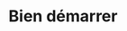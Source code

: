 ---
layout : partie
title : Bien démarrer
slug : commencer-php
description : "Bien démarrer avec PHP"
image : 
in_book: true
order : 2
---